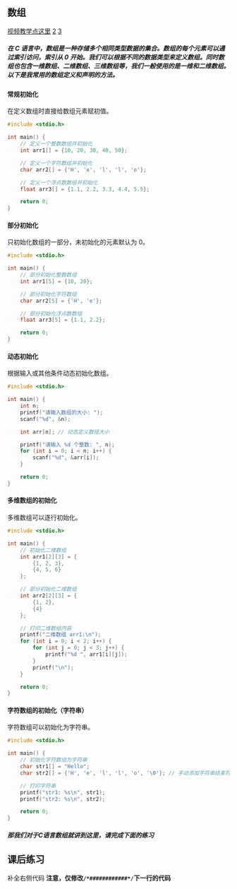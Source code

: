 ## 数组
[视频教学点这里](https://www.douyin.com/user/self?from_tab_name=main&modal_id=7405137725000633627&showTab=post)
[2](https://www.douyin.com/user/self?from_tab_name=main&modal_id=7405138011823918373&showTab=post)
[3](https://www.douyin.com/user/self?from_tab_name=main&modal_id=7405138255273823497&showTab=post)
##### 在 C 语言中，数组是一种存储多个相同类型数据的集合。数组的每个元素可以通过索引访问，索引从 0 开始。我们可以根据不同的数据类型来定义数组。同时数组也包含一维数组、二维数组、三维数组等，我们一般使用的是一维和二维数组。以下是我常用的数组定义和声明的方法。
#### 常规初始化
在定义数组时直接给数组元素赋初值。
```c
#include <stdio.h>

int main() {
    // 定义一个整数数组并初始化
    int arr1[] = {10, 20, 30, 40, 50};

    // 定义一个字符数组并初始化
    char arr2[] = {'H', 'e', 'l', 'l', 'o'};

    // 定义一个浮点数数组并初始化
    float arr3[] = {1.1, 2.2, 3.3, 4.4, 5.5};

    return 0;
}
```

#### 部分初始化
只初始化数组的一部分，未初始化的元素默认为 0。
```c
#include <stdio.h>

int main() {
    // 部分初始化整数数组
    int arr1[5] = {10, 20};

    // 部分初始化字符数组
    char arr2[5] = {'H', 'e'};

    // 部分初始化浮点数数组
    float arr3[5] = {1.1, 2.2};

    return 0;
}
```
#### 动态初始化
根据输入或其他条件动态初始化数组。
```c
#include <stdio.h>

int main() {
    int n;
    printf("请输入数组的大小: ");
    scanf("%d", &n);

    int arr[n]; // 动态定义数组大小

    printf("请输入 %d 个整数: ", n);
    for (int i = 0; i < n; i++) {
        scanf("%d", &arr[i]);
    }

    return 0;
}
```

#### 多维数组的初始化
多维数组可以逐行初始化。
```c
#include <stdio.h>

int main() {
    // 初始化二维数组
    int arr1[2][3] = {
        {1, 2, 3},
        {4, 5, 6}
    };

    // 部分初始化二维数组
    int arr2[2][3] = {
        {1, 2},
        {4}
    };

    // 打印二维数组内容
    printf("二维数组 arr1:\n");
    for (int i = 0; i < 2; i++) {
        for (int j = 0; j < 3; j++) {
            printf("%d ", arr1[i][j]);
        }
        printf("\n");
    }

    return 0;
}
```

#### 字符数组的初始化（字符串）
字符数组可以初始化为字符串。
```c
#include <stdio.h>

int main() {
    // 初始化字符数组为字符串
    char str1[] = "Hello";
    char str2[] = {'H', 'e', 'l', 'l', 'o', '\0'}; // 手动添加字符串结束符

    // 打印字符串
    printf("str1: %s\n", str1);
    printf("str2: %s\n", str2);

    return 0;
}
```

##### 那我们对于C语言数组就讲到这里，请完成下面的练习
## 课后练习
补全右侧代码
**注意，仅修改`/*############*/`下一行的代码**